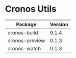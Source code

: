 # Cronos Utils

| Package | Version |
| --- | --- |
| cronos-build | 0.1.4 |
| cronos-preview | 0.1.3 |
| cronos-watch | 0.1.3 |